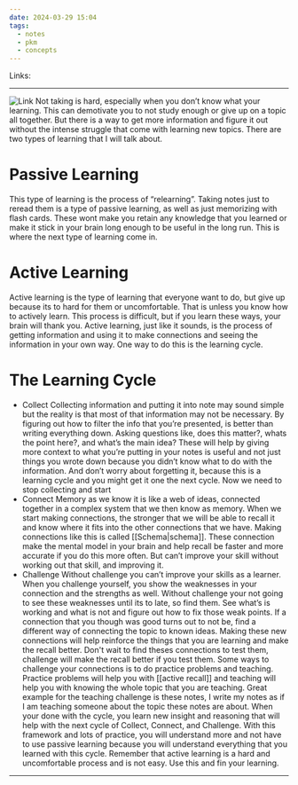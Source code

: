 ```yaml
---
date: 2024-03-29 15:04
tags:
  - notes
  - pkm
  - concepts
---
```

Links: 

---
![Link](https://youtu.be/4RkWiNO3iq8?si=VEKtQCXSo0C0JWs1)
Not taking is hard, especially when you don’t know what your learning. This can demotivate you to not study enough or give up on a topic all together. But there is a way to get more information and figure it out without the intense struggle that come with learning new topics. There are two types of learning that I will talk about.
# Passive Learning
This type of learning is the process of “relearning”. Taking notes just to reread them is a type of passive learning, as well as just memorizing with flash cards. These wont make you retain any knowledge that you learned or make it stick in your brain long enough to be useful in the long run. This is where the next type of learning come in.
# Active Learning
Active learning is the type of learning that everyone want to do, but give up because its to hard for them or uncomfortable. That is unless you know how to actively learn. This process is difficult, but if you learn these ways, your brain will thank you. Active learning, just like it sounds, is the process of getting information and using it to make connections and seeing the information in your own way. One way to do this is the learning cycle.
# The Learning Cycle
- Collect
	Collecting information and putting it into note may sound simple but the reality is that most of that information may not be necessary. By figuring out how to filter the info that you’re presented, is better than writing everything down. Asking questions like, does this matter?, whats the point here?, and what’s the main idea? These will help by giving more context to what you’re putting in your notes is useful and not just things you wrote down because you didn’t know what to do with the information.
	And don’t worry about forgetting it, because this is a learning cycle and you might get it one the next cycle. Now we need to stop collecting and start
- Connect
	Memory as we know it is like a web of ideas, connected together in a complex system that we then know as memory. When we start making connections, the stronger that we will be able to recall it and know where it fits into the other connections that we have. Making connections like this is called [[Schema|schema]]. These connection make the mental model in your brain and help recall be faster and more accurate if you do this more often. But can’t improve your skill without working out that skill, and improving it.
- Challenge
	Without challenge you can’t improve your skills as a learner. When you challenge yourself, you show the weaknesses in your connection and the strengths as well. Without challenge your not going to see these weaknesses until its to late, so find them. See what’s is working and what is not and figure out how to fix those weak points. If a connection that you though was good turns out to not be, find a different way of connecting the topic to known ideas. Making these new connections will help reinforce the things that you are learning and make the recall better. Don't wait to find theses connections to test them, challenge will make the recall better if you test them. Some ways to challenge your connections is to do practice problems and teaching. Practice problems will help you with [[active recall]] and teaching will help you with knowing the whole topic that you are teaching. Great example for the teaching challenge is these notes, I write my notes as if I am teaching someone about the topic these notes are about.
When your done with the cycle, you learn new insight and reasoning that will help with the next cycle of Collect, Connect, and Challenge. With this framework and lots of practice, you will understand more and not have to use passive learning because you will understand everything that you learned with this cycle. Remember that active learning is a hard and uncomfortable process and is not easy. Use this and fin your learning.
---
